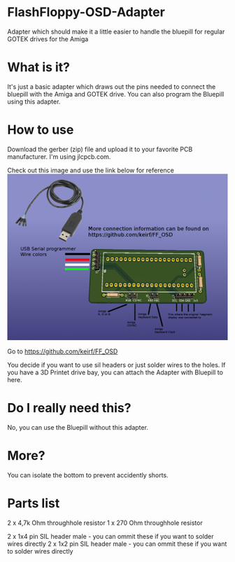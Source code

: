 # FlashFloppy-OSD-Adapter
 Adapter which should make it a little easier to handle the bluepill for regular GOTEK drives for the Amiga
 
# What is it?
It's just a basic adapter which draws out the pins needed to connect the bluepill with the Amiga and GOTEK drive.
You can also program the Bluepill using this adapter. 
 
# How to use
Download the gerber (zip) file and upload it to your favorite PCB manufacturer. I'm using jlcpcb.com.

Check out this image and use the link below for reference
![FF-OSD-Adapter](Pics/FlashFloppy-OSD-Adapter.png)

Go to https://github.com/keirf/FF_OSD 

You decide if you want to use sil headers or just solder wires to the holes.
If you have a 3D Printet drive bay, you can attach the Adapter with Bluepill to here.

# Do I really need this?
No, you can use the Bluepill without this adapter.

# More?
You can isolate the bottom to prevent accidently shorts.

# Parts list
2 x 4,7k Ohm throughhole resistor
1 x 270  Ohm throughhole resistor

2 x 1x4 pin SIL header male - you can ommit these if you want to solder wires directly
2 x 1x2 pin SIL header male - you can ommit these if you want to solder wires directly


